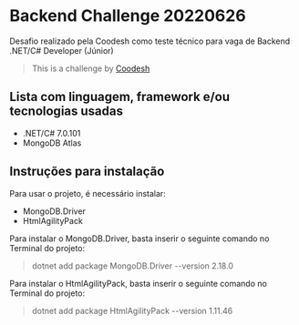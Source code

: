 # Backend Challenge 20220626

Desafio realizado pela Coodesh como teste técnico para vaga de Backend .NET/C# Developer (Júnior)
>  This is a challenge by [Coodesh](https://coodesh.com/)


## Lista com linguagem, framework e/ou tecnologias usadas

- .NET/C# 7.0.101
- MongoDB Atlas


## Instruções para instalação

Para usar o projeto, é necessário instalar:

- MongoDB.Driver
- HtmlAgilityPack

Para instalar o MongoDB.Driver, basta inserir o seguinte comando no Terminal do projeto:
> dotnet add package MongoDB.Driver --version 2.18.0

Para instalar o HtmlAgilityPack, basta inserir o seguinte comando no Terminal do projeto:
> dotnet add package HtmlAgilityPack --version 1.11.46
